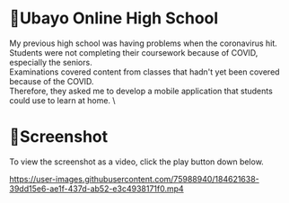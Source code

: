 # 📱Ubayo Online High School

My previous high school was having problems when the coronavirus hit. \
Students were not completing their coursework because of COVID, especially the seniors. \
Examinations covered content from classes that hadn't yet been covered because of the COVID. \
Therefore, they asked me to develop a mobile application that students could use to learn at home. \

# 📸Screenshot
To view the screenshot as a video, click the play button down below.

https://user-images.githubusercontent.com/75988940/184621638-39dd15e6-ae1f-437d-ab52-e3c4938171f0.mp4
